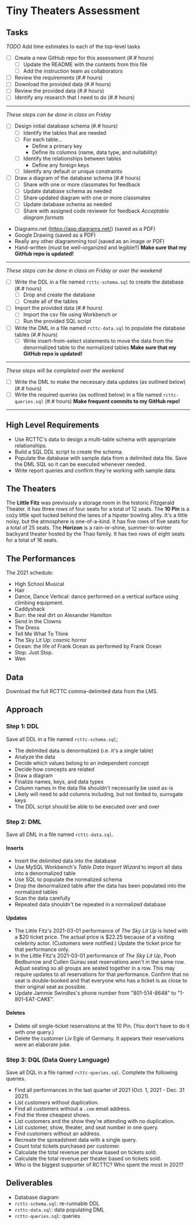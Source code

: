 # Tiny Theaters Assessment
## Tasks
_TODO_ Add time estimates to each of the top-level tasks
* [ ] Create a new GitHub repo for this assessment (#.# hours)
  * [ ] Update the README with the contents from this file
  * [ ] Add the instruction team as collaborators
* [ ] Review the requirements (#.# hours)
* [ ] Download the provided data (#.# hours)
* [ ] Review the provided data (#.# hours)
* [ ] Identify any research that I need to do (#.# hours)
---
_These steps can be done in class on Friday_
* [ ] Design initial database schema (#.# hours)
  * [ ] Identify the tables that are needed
  * [ ] For each table...
    * Define a primary key
    * Define its columns (name, data type, and nullability)
  * [ ] Identify the relationships between tables
    * Define any foreign keys
  * [ ] Identify any default or unique constraints
* [ ] Draw a diagram of the database schema (#.# hours)
  * [ ] Share with one or more classmates for feedback
  * [ ] Update database schema as needed
  * [ ] Share updated diagram with one or more classmates
  * [ ] Update database schema as needed
  * [ ] Share with assigned code reviewer for feedback
_Acceptable diagram formats_
* Diagrams.net (https://app.diagrams.net/) (saved as a PDF)
* Google Drawing (saved as a PDF)
* Really any other diagramming tool (saved as an image or PDF)
* Hand-written (must be well-organized and legible!!)
**Make sure that my GitHub repo is updated!**
---
_These steps can be done in class on Friday or over the weekend_
* [ ] Write the DDL in a file named `rcttc-schema.sql` to create the database (#.# hours)
  * [ ] Drop and create the database
  * [ ] Create all of the tables
* [ ] Import the provided data (#.# hours)
  * [ ] Import the csv file using Workbench _or_
  * [ ] Run the provided SQL script
* [ ] Write the DML in a file named `rcttc-data.sql` to populate the database tables (#.# hours)
  * [ ] Write insert-from-select statements to move the data from the denormalized table to the normalized tables
**Make sure that my GitHub repo is updated!**
---
_These steps will be completed over the weekend_
* [ ] Write the DML to make the necessary data updates (as outlined below) (#.# hours)
* [ ] Write the required queries (as outlined below) in a file named `rcttc-queries.sql` (#.# hours)
**Make frequent commits to my GitHub repo!**
---
## High Level Requirements
- Use RCTTC's data to design a multi-table schema with appropriate relationships.
- Build a SQL DDL script to create the schema.
- Populate the database with sample data from a delimited data file. Save the DML SQL so it can be executed whenever needed.
- Write report queries and confirm they're working with sample data.
## The Theaters
The **Little Fitz** was previously a storage room in the historic Fitzgerald Theater. It has three rows of four seats for a total of 12 seats.
The **10 Pin** is a cozy little spot tucked behind the lanes of a hipster bowling alley. It's a little noisy, but the atmosphere is one-of-a-kind. It has five rows of five seats for a total of 25 seats.
The **Horizon** is a rain-or-shine, summer-to-winter backyard theater hosted by the Thao family. It has two rows of eight seats for a total of 16 seats.
## The Performances
The 2021 schedule:
- High School Musical
- Hair
- Dance, Dance Vertical: dance performed on a vertical surface using climbing equipment.
- Caddyshack
- Burr: the real dirt on Alexander Hamilton
- Send in the Clowns
- The Dress
- Tell Me What To Think
- The Sky Lit Up: cosmic horror
- Ocean: the life of Frank Ocean as performed by Frank Ocean
- Stop. Just Stop.
- Wen
## Data
Download the full RCTTC comma-delimited data from the LMS.
## Approach
### Step 1: DDL
Save all DDL in a file named `rcttc-schema.sql`;
* The delimited data is denormalized (i.e. it's a single table)
* Analyze the data
* Decide which values belong to an independent concept
* Decide how concepts are related
* Draw a diagram
* Finalize names, keys, and data types
* Column names in the data file shouldn't necessarily be used as-is
* Likely will need to add columns including, but not limited to, surrogate keys
* The DDL script should be able to be executed over and over
### Step 2: DML
Save all DML in a file named `rcttc-data.sql`.
#### Inserts
* Insert the delimited data into the database
* Use MySQL Workbench's *Table Data Import Wizard* to import all data into a denormalized table
* Use SQL to populate the normalized schema
* Drop the denormalized table after the data has been populated into the normalized tables
* Scan the data carefully
* Repeated data shouldn't be repeated in a normalized database
#### Updates
- The Little Fitz's 2021-03-01 performance of *The Sky Lit Up* is listed with a $20 ticket price. The actual price is $22.25 because of a visiting celebrity actor. (Customers were notified.) Update the ticket price for that performance only.
- In the Little Fitz's 2021-03-01 performance of *The Sky Lit Up*, Pooh Bedburrow and Cullen Guirau seat reservations aren't in the same row. Adjust seating so all groups are seated together in a row. This may require updates to all reservations for that performance. Confirm that no seat is double-booked and that everyone who has a ticket is as close to their original seat as possible.
- Update Jammie Swindles's phone number from "801-514-8648" to "1-801-EAT-CAKE".
#### Deletes
- Delete *all* single-ticket reservations at the 10 Pin. (You don't have to do it with one query.)
- Delete the customer Liv Egle of Germany. It appears their reservations were an elaborate joke.
### Step 3: DQL (Data Query Language)
Save all DQL in a file named `rcttc-queries.sql`.
Complete the following queries.
- Find all performances in the last quarter of 2021 (Oct. 1, 2021 - Dec. 31 2021).
- List customers without duplication.
- Find all customers without a `.com` email address.
- Find the three cheapest shows.
- List customers and the show they're attending with no duplication.
- List customer, show, theater, and seat number in one query.
- Find customers without an address.
- Recreate the spreadsheet data with a single query.
- Count total tickets purchased per customer.
- Calculate the total revenue per show based on tickets sold.
- Calculate the total revenue per theater based on tickets sold.
- Who is the biggest supporter of RCTTC? Who spent the most in 2021?
## Deliverables
- Database diagram
- `rcttc-schema.sql`: re-runnable DDL
- `rcttc-data.sql`: data populating DML
- `rcttc-queries.sql`: queries